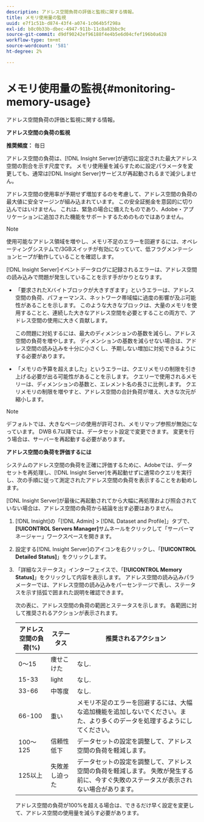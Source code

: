 ```yaml
---
description: アドレス空間負荷の評価と監視に関する情報。
title: メモリ使用量の監視
uuid: e7f1c51b-d874-43f4-a074-1c064b5f298a
exl-id: b8c0b33b-dbec-4947-911b-11c8a83bbc9c
source-git-commit: d9df90242ef96188f4e4b5e6d04cfef196b0a628
workflow-type: tm+mt
source-wordcount: '581'
ht-degree: 2%

---
```


# メモリ使用量の監視{#monitoring-memory-usage}

アドレス空間負荷の評価と監視に関する情報。

**アドレス空間の負荷の監視**

**推奨頻度：** 毎日

アドレス空間の負荷は、[!DNL Insight Server]が適切に設定された最大アドレス空間の割合を示す尺度です。 メモリ使用量を減らすために設定パラメータを変更しても、通常は[!DNL Insight Server]サービスが再起動されるまで減少しません。

アドレス空間の使用率が予期せず増加するのを考慮して、アドレス空間の負荷の最大値に安全マージンが組み込まれています。 この安全証拠金を意図的に切り込んではいけません。 これは、緊急の場合に備えたものであり、Adobe・アプリケーションに追加された機能をサポートするためのものではありません。

>[!NOTE]
>
>使用可能なアドレス領域を増やし、メモリ不足のエラーを回避するには、オペレーティングシステムで/3GBスイッチが有効になっていて、低フラグメンテーションヒープが動作していることを確認します。

[!DNL Insight Server]イベントデータログに記録されるエラーは、アドレス空間の読み込みで問題が発生していることを示す手がかりとなります。

* 「要求されたXバイトブロックが大きすぎます」というエラーは、アドレス空間の負荷、パフォーマンス、ネットワーク帯域幅に過度の影響が及ぶ可能性があることを示します。 このような大きなブロックは、大量のメモリを使用することと、連続した大きなアドレス空間を必要とすることの両方で、アドレス空間の使用に大きく貢献します。

   この問題に対処するには、最大のディメンションの基数を減らし、アドレス空間の負荷を増やします。 ディメンションの基数を減らせない場合は、アドレス空間の読み込みを十分に小さくし、予期しない増加に対処できるようにする必要があります。
* 「メモリの予算を超えました」というエラーは、クエリメモリの制限を引き上げる必要が出る可能性があることを示します。 クエリーで使用されるメモリーは、ディメンションの基数と、エレメント名の長さに比例します。 クエリメモリの制限を増やすと、アドレス空間の合計負荷が増え、大きな次元が縮小します。

>[!NOTE]
>
>デフォルトでは、大きなページの使用が許可され、メモリマップ参照が無効になっています。 DWB 6.7以降では、データセット設定で変更できます。 変更を行う場合は、サーバーを再起動する必要があります。

**アドレス空間の負荷を評価するには**

システムのアドレス空間の負荷を正確に評価するために、Adobeでは、データセットを再処理し、[!DNL Insight Server]を再起動せずに通常のクエリを実行し、次の手順に従って測定されたアドレス空間の負荷を表示することをお勧めします。

[!DNL Insight Server]が最後に再起動されてから大幅に再処理および照会されていない場合は、アドレス空間の負荷から結論を出す必要はありません。

1. [!DNL Insight]の「[!DNL Admin] > [!DNL Dataset and Profile]」タブで、**[!UICONTROL Servers Manager]**&#x200B;サムネールをクリックして「サーバーマネージャー」ワークスペースを開きます。
1. 設定する[!DNL Insight Server]のアイコンを右クリックし、「**[!UICONTROL Detailed Status]**」をクリックします。
1. 「詳細なステータス」インターフェイスで、「**[!UICONTROL Memory Status]**」をクリックして内容を表示します。 アドレス空間の読み込みパラメーターでは、アドレス空間の読み込みをパーセンテージで表し、ステータスを示す括弧で囲まれた説明を確認できます。

   次の表に、アドレス空間の負荷の範囲とステータスを示します。 各範囲に対して推奨されるアクションが表示されます。

   | アドレス空間の負荷(%) | ステータス | 推奨されるアクション |
   |---|---|---|
   | 0～15 | 痩せこけた | なし. |
   | 15-33 | light | なし. |
   | 33-66 | 中等度 | なし. |
   | 66-100 | 重い | メモリ不足のエラーを回避するには、大幅な追加機能を追加しないでください。また、より多くのデータを処理するようにしてください。 |
   | 100～125 | 信頼性低下 | データセットの設定を調整して、アドレス空間の負荷を軽減します。 |
   | 125以上 | 失敗差し迫った | データセットの設定を調整して、アドレス空間の負荷を軽減します。 失敗が発生する前に、今すぐ失敗のステータスが表示されない場合があります。 |

   アドレス空間の負荷が100%を超える場合は、できるだけ早く設定を変更して、アドレス空間の使用量を減らす必要があります。
